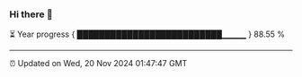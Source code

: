 ### Hi there 👋

⏳ Year progress { ██████████████████████████▁▁▁▁ } 88.55 %

---

⏰ Updated on Wed, 20 Nov 2024 01:47:47 GMT


